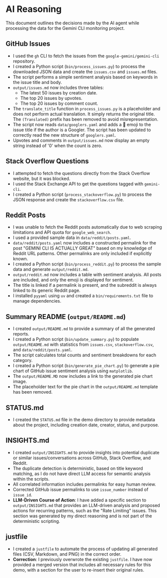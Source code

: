 # AI Reasoning

This document outlines the decisions made by the AI agent while processing the data for the Gemini CLI monitoring project.

## GitHub Issues

- I used the `gh` CLI to fetch the issues from the `google-gemini/gemini-cli` repository.
- I created a Python script (`bin/process_issues.py`) to process the downloaded JSON data and create the `issues.csv` and `issues.md` files.
- The script performs a simple sentiment analysis based on keywords in the issue title and body.
- `output/issues.md` now includes three tables:
    - The latest 50 issues by creation date.
    - The top 20 issues by upvotes.
    - The top 20 issues by comment count.
- The `translate_title` function in `process_issues.py` is a placeholder and does not perform actual translation. It simply returns the original title. The `(Translated)` prefix has been removed to avoid misrepresentation.
- The script now reads `data/googlers.yaml` and adds a 🧢 emoji to the issue title if the author is a Googler. The script has been updated to correctly read the new structure of `googlers.yaml`.
- Upvotes and comments in `output/issues.md` now display an empty string instead of '0' when the count is zero.

## Stack Overflow Questions

- I attempted to fetch the questions directly from the Stack Overflow website, but it was blocked.
- I used the Stack Exchange API to get the questions tagged with `gemini-cli`.
- I created a Python script (`process_stackoverflow.py`) to process the JSON response and create the `stackoverflow.csv` file.

## Reddit Posts

- I was unable to fetch the Reddit posts automatically due to web scraping limitations and API quota for `google_web_search`.
- I used a provided sample data in `data/reddit/posts.yaml`.
- `data/reddit/posts.yaml` now includes a constructed permalink for the post "GEMINI CLI IS ACTUALLY GREAT" based on my knowledge of Reddit URL patterns. Other permalinks are only included if explicitly known.
- I created a Python script (`bin/process_reddit.py`) to process the sample data and generate `output/reddit.md`.
- `output/reddit.md` now includes a table with sentiment analysis. All posts are included, and only the emoji is displayed for sentiment.
- The title is linked if a permalink is present, and the subreddit is always linked to its generic Reddit page.
- I installed `pyyaml` using `uv` and created a `bin/requirements.txt` file to manage dependencies.

## Summary README (`output/README.md`)

- I created `output/README.md` to provide a summary of all the generated reports.
- I created a Python script (`bin/update_summary.py`) to populate `output/README.md` with statistics from `issues.csv`, `stackoverflow.csv`, and `data/reddit/posts.yaml`.
- The script calculates total counts and sentiment breakdowns for each category.
- I created a Python script (`bin/generate_pie_chart.py`) to generate a pie chart of GitHub issue sentiment analysis using `matplotlib`.
- The `output/README.MD` now includes a link to the generated pie chart image.
- The placeholder text for the pie chart in the `output/README.md` template has been removed.

## STATUS.md

- I created the `STATUS.md` file in the demo directory to provide metadata about the project, including creation date, creator, status, and purpose.

## INSIGHTS.md

- I created `output/INSIGHTS.md` to provide insights into potential duplicate or similar issues/conversations across GitHub, Stack Overflow, and Reddit.
- The duplicate detection is deterministic, based on title keyword matching, as I do not have direct LLM access for semantic analysis within the scripts.
- All correlated information includes permalinks for easy human review.
- Corrected GitHub issue permalinks to use `issue_number` instead of `issue_id`.
- **LLM-Driven Course of Action**: I have added a specific section to `output/INSIGHTS.md` that provides an LLM-driven analysis and proposed actions for recurring patterns, such as the "Rate Limiting" issues. This section was generated by my direct reasoning and is not part of the deterministic scripting.

## justfile

- I created a `justfile` to automate the process of updating all generated files (CSV, Markdown, and PNG) in the correct order.
- **Correction**: I previously overwrote the existing `justfile`. I have now provided a merged version that includes all necessary rules for this demo, with a section for the user to re-insert their original rules.